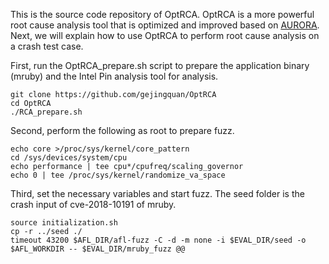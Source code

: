 This is the source code repository of OptRCA. OptRCA is a more powerful root cause analysis tool that is optimized and improved based on [AURORA](https://github.com/RUB-SysSec/aurora). Next, we will explain how to use OptRCA to perform root cause analysis on a crash test case.


First, run the OptRCA_prepare.sh script to prepare the application binary (mruby) and the Intel Pin analysis tool for analysis.

```
git clone https://github.com/gejingquan/OptRCA
cd OptRCA
./RCA_prepare.sh
```

Second, perform the following as root to prepare fuzz.

```
echo core >/proc/sys/kernel/core_pattern
cd /sys/devices/system/cpu
echo performance | tee cpu*/cpufreq/scaling_governor
echo 0 | tee /proc/sys/kernel/randomize_va_space
```

Third, set the necessary variables and start fuzz. The seed folder is the crash input of cve-2018-10191 of mruby.

```
source initialization.sh
cp -r ../seed ./
timeout 43200 $AFL_DIR/afl-fuzz -C -d -m none -i $EVAL_DIR/seed -o $AFL_WORKDIR -- $EVAL_DIR/mruby_fuzz @@
```





